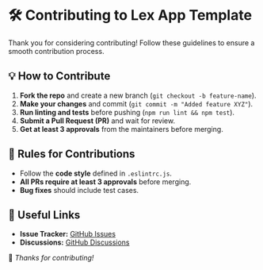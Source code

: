 # 🛠️ Contributing to Lex App Template

Thank you for considering contributing! Follow these guidelines to ensure a smooth contribution process.

## 💡 How to Contribute
1. **Fork the repo** and create a new branch (`git checkout -b feature-name`).
2. **Make your changes** and commit (`git commit -m "Added feature XYZ"`).
3. **Run linting and tests** before pushing (`npm run lint && npm test`).
4. **Submit a Pull Request (PR)** and wait for review.
5. **Get at least 3 approvals** from the maintainers before merging.

## 📌 Rules for Contributions
- Follow the **code style** defined in `.eslintrc.js`.
- **All PRs require at least 3 approvals** before merging.
- **Bug fixes** should include test cases.

## 🔗 Useful Links
- **Issue Tracker:** [GitHub Issues](https://github.com/FinoSyncCorp/create-lex-app/issues)
- **Discussions:** [GitHub Discussions](https://github.com/FinoSyncCorp/create-lex-app/discussions)

💙 _Thanks for contributing!_
